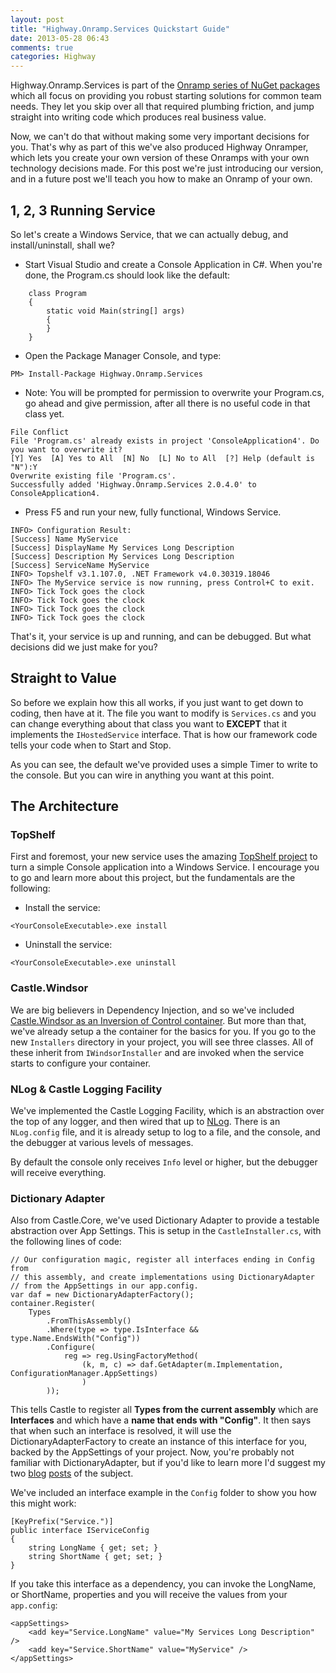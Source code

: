 ```yaml
---
layout: post
title: "Highway.Onramp.Services Quickstart Guide"
date: 2013-05-28 06:43
comments: true
categories: Highway
---
```


Highway.Onramp.Services is part of the [Onramp series of NuGet packages](http://timrayburn.net/blog/introducing-highway-onramps/) which all focus on providing you robust starting solutions for common team needs.  They let you skip over all that required plumbing friction, and jump straight into writing code which produces real business value.

Now, we can't do that without making some very important decisions for you.  That's why as part of this we've also produced Highway Onramper, which lets you create your own version of these Onramps with your own technology decisions made.  For this post we're just introducing our version, and in a future post we'll teach you how to make an Onramp of your own.

## 1, 2, 3 Running Service

So let's create a Windows Service, that we can actually debug, and install/uninstall, shall we?  

- Start Visual Studio and create a Console Application in C#.  When you're done, the Program.cs should look like the default:

``` 
    class Program
    {
        static void Main(string[] args)
        {
        }
    }
```

- Open the Package Manager Console, and type:

```
PM> Install-Package Highway.Onramp.Services
```


- Note: You will be prompted for permission to overwrite your Program.cs, go ahead and give permission, after all there is no useful code in that class yet.

```
File Conflict
File 'Program.cs' already exists in project 'ConsoleApplication4'. Do you want to overwrite it?
[Y] Yes  [A] Yes to All  [N] No  [L] No to All  [?] Help (default is "N"):Y
Overwrite existing file 'Program.cs'.
Successfully added 'Highway.Onramp.Services 2.0.4.0' to ConsoleApplication4.
```

- Press F5 and run your new, fully functional, Windows Service.

```
INFO> Configuration Result:
[Success] Name MyService
[Success] DisplayName My Services Long Description
[Success] Description My Services Long Description
[Success] ServiceName MyService
INFO> Topshelf v3.1.107.0, .NET Framework v4.0.30319.18046
INFO> The MyService service is now running, press Control+C to exit.
INFO> Tick Tock goes the clock
INFO> Tick Tock goes the clock
INFO> Tick Tock goes the clock
INFO> Tick Tock goes the clock
```

That's it, your service is up and running, and can be debugged.  But what decisions did we just make for you?

## Straight to Value

So before we explain how this all works, if you just want to get down to coding, then have at it.  The file you want to modify is `Services.cs` and you can change everything about that class you want to **EXCEPT** that it implements the `IHostedService` interface.  That is how our framework code tells your code when to Start and Stop.

As you can see, the default we've provided uses a simple Timer to write to the console.  But you can wire in anything you want at this point.

## The Architecture

### TopShelf

First and foremost, your new service uses the amazing [TopShelf project](http://topshelf-project.com/) to turn a simple Console application into a Windows Service.  I encourage you to go and learn more about this project, but the fundamentals are the following:

- Install the service:

```
<YourConsoleExecutable>.exe install
```

- Uninstall the service:

```
<YourConsoleExecutable>.exe uninstall
```

### Castle.Windsor

We are big believers in Dependency Injection, and so we've included [Castle.Windsor as an Inversion of Control container](http://www.castleproject.org/).  But more than that, we've already setup a the container for the basics for you.  If you go to the new `Installers` directory in your project, you will see three classes.  All of these inherit from `IWindsorInstaller` and are invoked when the service starts to configure your container.

### NLog & Castle Logging Facility

We've implemented the Castle Logging Facility, which is an abstraction over the top of any logger, and then wired that up to [NLog](http://nlog-project.org/).  There is an `NLog.config` file, and it is already setup to log to a file, and the console, and the debugger at various levels of messages.

By default the console only receives `Info` level or higher, but the debugger will receive everything.

### Dictionary Adapter

Also from Castle.Core, we've used Dictionary Adapter to provide a testable abstraction over App Settings.  This is setup in the `CastleInstaller.cs`, with the following lines of code:

```
// Our configuration magic, register all interfaces ending in Config from
// this assembly, and create implementations using DictionaryAdapter
// from the AppSettings in our app.config.
var daf = new DictionaryAdapterFactory();
container.Register(
    Types
        .FromThisAssembly()
        .Where(type => type.IsInterface && type.Name.EndsWith("Config"))
        .Configure(
            reg => reg.UsingFactoryMethod(
                (k, m, c) => daf.GetAdapter(m.Implementation, ConfigurationManager.AppSettings)
                )
        ));
```

This tells Castle to register all **Types from the current assembly** which are **Interfaces** and which have a **name that ends with "Config"**.  It then says that when such an interface is resolved, it will use the DictionaryAdapterFactory to create an instance of this interface for you, backed by the AppSettings of your project.  Now, you're probably not familiar with DictionaryAdapter, but if you'd like to learn more I'd suggest my two [blog](http://timrayburn.net/blog/dictionaryadapter-is-love-part-1/) [posts](http://timrayburn.net/blog/dictionaryadapter-is-love-part-2/) of the subject.

We've included an interface example in the `Config` folder to show you how this might work:

```
[KeyPrefix("Service.")]
public interface IServiceConfig
{
    string LongName { get; set; }
    string ShortName { get; set; }
}
```

If you take this interface as a dependency, you can invoke the LongName, or ShortName, properties and you will receive the values from your `app.config`:

```
<appSettings>
	<add key="Service.LongName" value="My Services Long Description" />
	<add key="Service.ShortName" value="MyService" />
</appSettings>
```